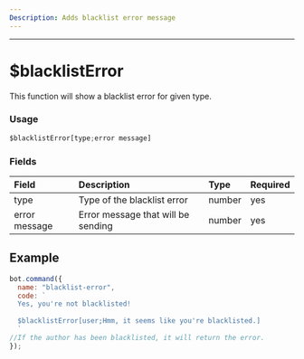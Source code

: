 ```yaml
---
Description: Adds blacklist error message
---
```

<hr>

# $blacklistError

This function will show a blacklist error for given type.

### Usage 
```js
$blacklistError[type;error message]
```
### Fields
| Field | Description | Type | Required |
| :--- | :--- | :--- | :--- |
| type | Type of the blacklist error | number | yes |
| error message | Error message that will be sending | number | yes |

## Example
```js
bot.command({
  name: "blacklist-error",
  code: `
  Yes, you're not blacklisted!
  
  $blacklistError[user;Hmm, it seems like you're blacklisted.]
  `
//If the author has been blacklisted, it will return the error.
});
```
